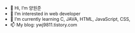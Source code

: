 - 👋 Hi, I’m 양원준
- 👀 I’m interested in web developer
- 🌱 I’m currently learning C, JAVA, HTML, JavaScript, CSS, 
- 📫 My blog: ywj9811.tistory.com

<!---
ywj9811/ywj9811 is a ✨ special ✨ repository because its `README.md` (this file) appears on your GitHub profile.
You can click the Preview link to take a look at your changes.
--->
